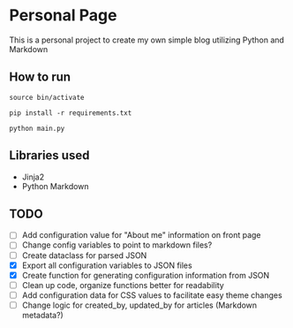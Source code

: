 # Personal Page

This is a personal project to create my own simple blog utilizing Python and Markdown

## How to run

`source bin/activate`

`pip install -r requirements.txt`

`python main.py`

## Libraries used

- Jinja2
- Python Markdown

## TODO

- [ ] Add configuration value for "About me" information on front page
- [ ] Change config variables to point to markdown files?
- [ ] Create dataclass for parsed JSON
- [x] Export all configuration variables to JSON files
- [x] Create function for generating configuration information from JSON
- [ ] Clean up code, organize functions better for readability
- [ ] Add configuration data for CSS values to facilitate easy theme changes
- [ ] Change logic for created_by, updated_by for articles (Markdown metadata?)
